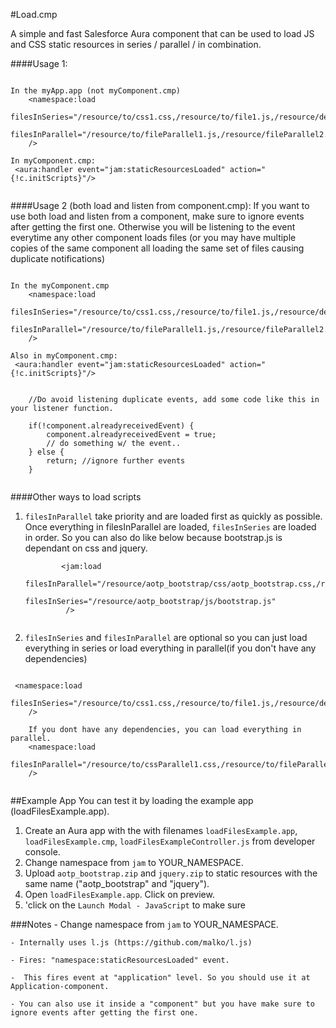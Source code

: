 #Load.cmp
 	
A simple and fast Salesforce Aura component that can be used to load  JS and CSS static resources in series / parallel / in combination.
 
####Usage 1:
	
```
	
In the myApp.app (not myComponent.cmp)
  	<namespace:load 
		filesInSeries="/resource/to/css1.css,/resource/to/file1.js,/resource/dependentOnFile1.js"
		filesInParallel="/resource/to/fileParallel1.js,/resource/fileParallel2.js"		
	/>
	
In myComponent.cmp:
 <aura:handler event="jam:staticResourcesLoaded" action="{!c.initScripts}"/>
 
```

####Usage 2 (both load and listen from component.cmp):
If you want to use both load and listen from a component, make sure to 
	ignore events after getting the first one. Otherwise you will be listening to the event everytime any other component loads files (or you may have multiple copies of the same component all loading the same set of files causing duplicate notifications) 
	
```
	
In the myComponent.cmp 
  	<namespace:load 
		filesInSeries="/resource/to/css1.css,/resource/to/file1.js,/resource/dependentOnFile1.js"
		filesInParallel="/resource/to/fileParallel1.js,/resource/fileParallel2.js"		
	/>
	
Also in myComponent.cmp:
 <aura:handler event="jam:staticResourcesLoaded" action="{!c.initScripts}"/>
 
 
 	//Do avoid listening duplicate events, add some code like this in your listener function.

	if(!component.alreadyreceivedEvent) {
		component.alreadyreceivedEvent = true;
    	// do something w/ the event..
	} else {
  		return; //ignore further events	
	}
 
```

####Other ways to load scripts

1. `filesInParallel` take priority and are loaded first as quickly as possible. Once everything in filesInParallel are loaded, `filesInSeries` are loaded in order. So you can also do like below because bootstrap.js is dependant on css and jquery.

	```
	      	<jam:load 
	      	 	filesInParallel="/resource/aotp_bootstrap/css/aotp_bootstrap.css,/resource/jquery/jquery.js"
	      		filesInSeries="/resource/aotp_bootstrap/js/bootstrap.js"
	         />
	   
	```


 
2. `filesInSeries` and `filesInParallel` are optional so you can just load everything in series or load everything in parallel(if you don't have any dependencies)

```
	
 <namespace:load 
		filesInSeries="/resource/to/css1.css,/resource/to/file1.js,/resource/dependentOnFile1.js"
	/>

	If you dont have any dependencies, you can load everything in parallel.
  	<namespace:load 
		filesInParallel="/resource/to/cssParallel1.css,/resource/to/fileParallel1.js,/resource/fileParallel2.js"		
	/>
	
```

##Example App
You can test it by loading the example app (loadFilesExample.app). 

1. Create an Aura app with the with filenames `loadFilesExample.app`, `loadFilesExample.cmp`, `loadFilesExampleController.js` from developer console.
2. Change namespace from `jam` to YOUR_NAMESPACE.
3. Upload `aotp_bootstrap.zip` and `jquery.zip` to static resources with the same name ("aotp_bootstrap" and "jquery"). 
3. Open  `loadFilesExample.app`. Click on preview.
4. 'click on the `Launch Modal - JavaScript` to make sure 

              
###Notes
	- Change namespace from `jam` to YOUR_NAMESPACE.
	
	- Internally uses l.js (https://github.com/malko/l.js)

	- Fires: "namespace:staticResourcesLoaded" event.

	-  This fires event at "application" level. So you should use it at Application-component.
	
	- You can also use it inside a "component" but you have make sure to 
	ignore events after getting the first one.
	
	


